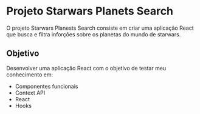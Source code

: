 # Projeto Starwars Planets Search

O projeto Starwars Planests Search consiste em criar uma aplicação React que busca e filtra inforções sobre os planetas
do mundo de starwars.

## Objetivo 

Desenvolver uma aplicação React com o objetivo de testar meu conhecimento em:
- Componentes funcionais
- Context API 
- React
- Hooks
